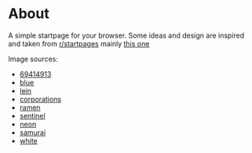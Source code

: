# About

A simple startpage for your browser. Some ideas and design are inspired and taken from [r/startpages](https://reddit.com/r/startpages) mainly [this one](https://github.com/aman333nolawz/startpage-v2)

Image sources:

- [69414913](https://www.pixiv.net/en/artworks/69414913)
- [blue](https://twitter.com/i/web/status/974315063044603904)
- [lein](https://twitter.com/i/web/status/1161923643238039552)
- [corporations](https://www.artstation.com/artwork/Xnwnn3)
- [ramen](https://www.artstation.com/artwork/Xnwnn3)
- [sentinel](https://www.artstation.com/artwork/Xnwnn3)
- [neon](https://www.artstation.com/artwork/Xnwnn3)
- [samurai](https://www.artstation.com/artwork/Xnwnn3)
- [white](https://www.pixiv.net/en/artworks/69754916)
